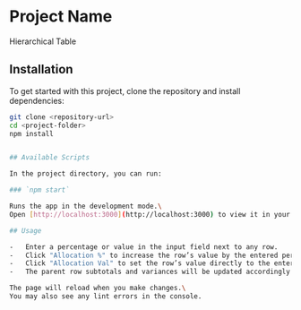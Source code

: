 # Project Name

Hierarchical Table

## Installation

To get started with this project, clone the repository and install dependencies:

```bash
git clone <repository-url>
cd <project-folder>
npm install


## Available Scripts

In the project directory, you can run:

### `npm start`

Runs the app in the development mode.\
Open [http://localhost:3000](http://localhost:3000) to view it in your browser.

## Usage

-   Enter a percentage or value in the input field next to any row.
-   Click "Allocation %" to increase the row’s value by the entered percentage.
-   Click "Allocation Val" to set the row’s value directly to the entered value.
-   The parent row subtotals and variances will be updated accordingly.

The page will reload when you make changes.\
You may also see any lint errors in the console.
```
